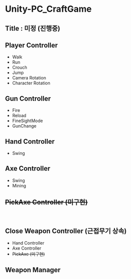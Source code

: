# Unity-PC_CraftGame

## Title : 미정 (진행중)

## Player Controller

- Walk
- Run
- Crouch
- Jump
- Camera Rotation
- Character Rotation

## Gun Controller

- Fire
- Reload
- FineSightMode
- GunChange

## Hand Controller

- Swing

## Axe Controller

- Swing
- Mining

## ~~PickAxe Controller (미구현)~~

<br>

## Close Weapon Controller (근접무기 상속)

- Hand Controller
- Axe Controller
- ~~PickAxe (미구현)~~

## Weapon Manager
